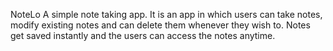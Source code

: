 NoteLo
A simple note taking app.
It is an app in which users can take notes, modify existing notes and can delete them whenever they wish to. 
Notes get saved instantly and the users can access the notes anytime. 
